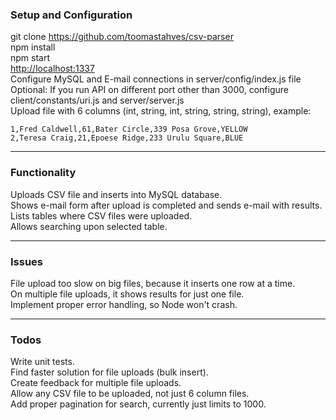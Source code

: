 ### Setup and Configuration
git clone https://github.com/toomastahves/csv-parser  
npm install  
npm start  
[http://localhost:1337](http://localhost:1337)  
Configure MySQL and E-mail connections in server/config/index.js file  
Optional: If you run API on different port other than 3000, configure client/constants/uri.js and server/server.js  
Upload file with 6 columns (int, string, int, string, string, string), example:  
```
1,Fred Caldwell,61,Bater Circle,339 Posa Grove,YELLOW
2,Teresa Craig,21,Epoese Ridge,233 Urulu Square,BLUE
```

---
### Functionality
Uploads CSV file and inserts into MySQL database.  
Shows e-mail form after upload is completed and sends e-mail with results.  
Lists tables where CSV files were uploaded.  
Allows searching upon selected table.  

---
### Issues
File upload too slow on big files, because it inserts one row at a time.  
On multiple file uploads, it shows results for just one file.  
Implement proper error handling, so Node won't crash.  

---
### Todos
Write unit tests.  
Find faster solution for file uploads (bulk insert).  
Create feedback for multiple file uploads.  
Allow any CSV file to be uploaded, not just 6 column files.  
Add proper pagination for search, currently just limits to 1000.  
